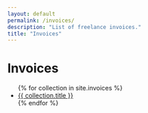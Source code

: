 ```yaml
---
layout: default
permalink: /invoices/
description: "List of freelance invoices."
title: "Invoices"
---
```


<h1 class="font-bold mb-6 text-xl lg:text-2xl uppercase tracking-wider">Invoices</h1>
<ul class="flex flex-col mb-24 list-decimal divide-y list-inside w-1/2 text-sm">
	{% for collection in site.invoices %}
		<li class="py-2"><a href="{{ collection.url }}" class="text-blue-500">{{ collection.title }}</a></li>
	{% endfor %}
</ul>